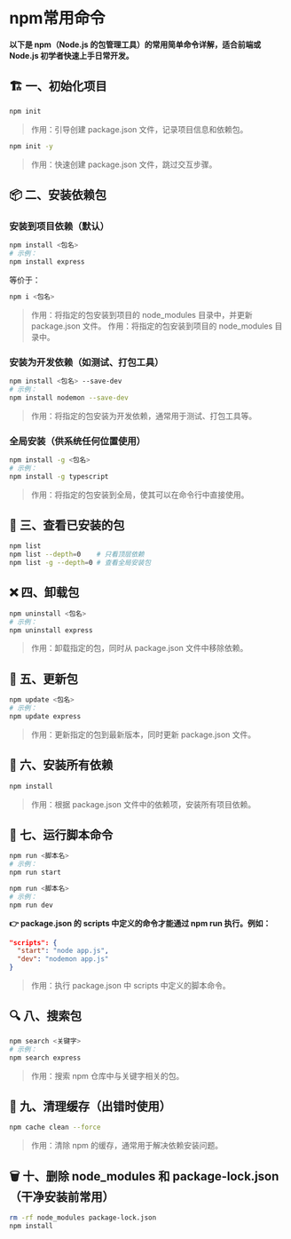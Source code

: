 # npm常用命令
**以下是 npm（Node.js 的包管理工具）的常用简单命令详解，适合前端或 Node.js 初学者快速上手日常开发。**

## 🏗 一、初始化项目
```bash
npm init
```
> 作用：引导创建 package.json 文件，记录项目信息和依赖包。
```bash
npm init -y
```
> 作用：快速创建 package.json 文件，跳过交互步骤。

## 📦 二、安装依赖包
### 安装到项目依赖（默认）
```bash
npm install <包名>
# 示例：
npm install express
```
等价于：
```bash
npm i <包名>
```
> 作用：将指定的包安装到项目的 node_modules 目录中，并更新 package.json 文件。
> 作用：将指定的包安装到项目的 node_modules 目录中。  
### 安装为开发依赖（如测试、打包工具）
```bash
npm install <包名> --save-dev
# 示例：
npm install nodemon --save-dev
```
> 作用：将指定的包安装为开发依赖，通常用于测试、打包工具等。
### 全局安装（供系统任何位置使用）
```bash
npm install -g <包名>
# 示例：
npm install -g typescript
```
> 作用：将指定的包安装到全局，使其可以在命令行中直接使用。

## 📁 三、查看已安装的包
```bash
npm list
npm list --depth=0    # 只看顶层依赖
npm list -g --depth=0 # 查看全局安装包
```

## ❌ 四、卸载包
```bash
npm uninstall <包名>
# 示例：
npm uninstall express
```
> 作用：卸载指定的包，同时从 package.json 文件中移除依赖。

## 🔄 五、更新包
```bash
npm update <包名>
# 示例：
npm update express
```
> 作用：更新指定的包到最新版本，同时更新 package.json 文件。

## 📁 六、安装所有依赖
```bash
npm install
```
> 作用：根据 package.json 文件中的依赖项，安装所有项目依赖。

## 🧪 七、运行脚本命令
```bash
npm run <脚本名>
# 示例：
npm run start

npm run <脚本名>
# 示例：
npm run dev
```
**👉 package.json 的 scripts 中定义的命令才能通过 npm run 执行。例如：**
```json
"scripts": {
  "start": "node app.js",
  "dev": "nodemon app.js"
}
```
> 作用：执行 package.json 中 scripts 中定义的脚本命令。

## 🔍 八、搜索包
```bash
npm search <关键字>
# 示例：
npm search express
```
> 作用：搜索 npm 仓库中与关键字相关的包。

## 🧼 九、清理缓存（出错时使用）
```bash
npm cache clean --force
```
> 作用：清除 npm 的缓存，通常用于解决依赖安装问题。

## 🗑 十、删除 node_modules 和 package-lock.json（干净安装前常用）
```bash
rm -rf node_modules package-lock.json
npm install
```